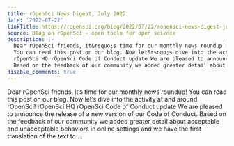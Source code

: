 ```yaml
---
title: rOpenSci News Digest, July 2022
date: '2022-07-22'
linkTitle: https://ropensci.org/blog/2022/07/22/ropensci-news-digest-july-2022/
source: Blog on rOpenSci - open tools for open science
description: |-
  Dear rOpenSci friends, it&rsquo;s time for our monthly news roundup!
  You can read this post on our blog. Now let&rsquo;s dive into the activity at and around rOpenSci!
  rOpenSci HQ rOpenSci Code of Conduct update We are pleased to announce the release of a new version of our Code of Conduct.
  Based on the feedback of our community we added greater detail about acceptable and unacceptable behaviors in online settings and we have the first translation of the text to ...
disable_comments: true
---
```

Dear rOpenSci friends, it&rsquo;s time for our monthly news roundup!
You can read this post on our blog. Now let&rsquo;s dive into the activity at and around rOpenSci!
rOpenSci HQ rOpenSci Code of Conduct update We are pleased to announce the release of a new version of our Code of Conduct.
Based on the feedback of our community we added greater detail about acceptable and unacceptable behaviors in online settings and we have the first translation of the text to ...